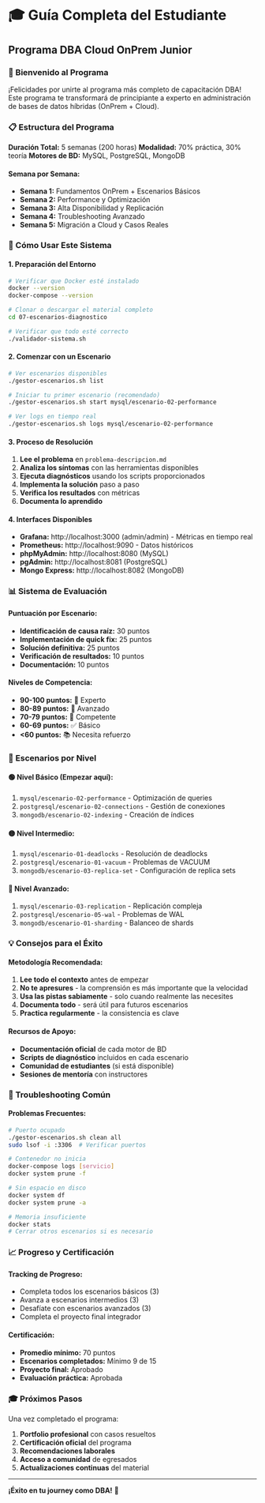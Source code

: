 # 🎓 Guía Completa del Estudiante
## Programa DBA Cloud OnPrem Junior

### 🎯 Bienvenido al Programa

¡Felicidades por unirte al programa más completo de capacitación DBA! Este programa te transformará de principiante a experto en administración de bases de datos híbridas (OnPrem + Cloud).

### 📋 Estructura del Programa

**Duración Total:** 5 semanas (200 horas)
**Modalidad:** 70% práctica, 30% teoría
**Motores de BD:** MySQL, PostgreSQL, MongoDB

#### Semana por Semana:
- **Semana 1:** Fundamentos OnPrem + Escenarios Básicos
- **Semana 2:** Performance y Optimización
- **Semana 3:** Alta Disponibilidad y Replicación
- **Semana 4:** Troubleshooting Avanzado
- **Semana 5:** Migración a Cloud y Casos Reales

### 🚀 Cómo Usar Este Sistema

#### 1. Preparación del Entorno
```bash
# Verificar que Docker esté instalado
docker --version
docker-compose --version

# Clonar o descargar el material completo
cd 07-escenarios-diagnostico

# Verificar que todo esté correcto
./validador-sistema.sh
```

#### 2. Comenzar con un Escenario
```bash
# Ver escenarios disponibles
./gestor-escenarios.sh list

# Iniciar tu primer escenario (recomendado)
./gestor-escenarios.sh start mysql/escenario-02-performance

# Ver logs en tiempo real
./gestor-escenarios.sh logs mysql/escenario-02-performance
```

#### 3. Proceso de Resolución
1. **Lee el problema** en `problema-descripcion.md`
2. **Analiza los síntomas** con las herramientas disponibles
3. **Ejecuta diagnósticos** usando los scripts proporcionados
4. **Implementa la solución** paso a paso
5. **Verifica los resultados** con métricas
6. **Documenta lo aprendido**

#### 4. Interfaces Disponibles
- **Grafana:** http://localhost:3000 (admin/admin) - Métricas en tiempo real
- **Prometheus:** http://localhost:9090 - Datos históricos
- **phpMyAdmin:** http://localhost:8080 (MySQL)
- **pgAdmin:** http://localhost:8081 (PostgreSQL)
- **Mongo Express:** http://localhost:8082 (MongoDB)

### 📊 Sistema de Evaluación

#### Puntuación por Escenario:
- **Identificación de causa raíz:** 30 puntos
- **Implementación de quick fix:** 25 puntos
- **Solución definitiva:** 25 puntos
- **Verificación de resultados:** 10 puntos
- **Documentación:** 10 puntos

#### Niveles de Competencia:
- **90-100 puntos:** 🥇 Experto
- **80-89 puntos:** 🥈 Avanzado
- **70-79 puntos:** 🥉 Competente
- **60-69 puntos:** ✅ Básico
- **<60 puntos:** 📚 Necesita refuerzo

### 🎯 Escenarios por Nivel

#### 🟢 Nivel Básico (Empezar aquí):
1. `mysql/escenario-02-performance` - Optimización de queries
2. `postgresql/escenario-02-connections` - Gestión de conexiones
3. `mongodb/escenario-02-indexing` - Creación de índices

#### 🟡 Nivel Intermedio:
1. `mysql/escenario-01-deadlocks` - Resolución de deadlocks
2. `postgresql/escenario-01-vacuum` - Problemas de VACUUM
3. `mongodb/escenario-03-replica-set` - Configuración de replica sets

#### 🔴 Nivel Avanzado:
1. `mysql/escenario-03-replication` - Replicación compleja
2. `postgresql/escenario-05-wal` - Problemas de WAL
3. `mongodb/escenario-01-sharding` - Balanceo de shards

### 💡 Consejos para el Éxito

#### Metodología Recomendada:
1. **Lee todo el contexto** antes de empezar
2. **No te apresures** - la comprensión es más importante que la velocidad
3. **Usa las pistas sabiamente** - solo cuando realmente las necesites
4. **Documenta todo** - será útil para futuros escenarios
5. **Practica regularmente** - la consistencia es clave

#### Recursos de Apoyo:
- **Documentación oficial** de cada motor de BD
- **Scripts de diagnóstico** incluidos en cada escenario
- **Comunidad de estudiantes** (si está disponible)
- **Sesiones de mentoría** con instructores

### 🔧 Troubleshooting Común

#### Problemas Frecuentes:
```bash
# Puerto ocupado
./gestor-escenarios.sh clean all
sudo lsof -i :3306  # Verificar puertos

# Contenedor no inicia
docker-compose logs [servicio]
docker system prune -f

# Sin espacio en disco
docker system df
docker system prune -a

# Memoria insuficiente
docker stats
# Cerrar otros escenarios si es necesario
```

### 📈 Progreso y Certificación

#### Tracking de Progreso:
- Completa todos los escenarios básicos (3)
- Avanza a escenarios intermedios (3)
- Desafíate con escenarios avanzados (3)
- Completa el proyecto final integrador

#### Certificación:
- **Promedio mínimo:** 70 puntos
- **Escenarios completados:** Mínimo 9 de 15
- **Proyecto final:** Aprobado
- **Evaluación práctica:** Aprobada

### 🎓 Próximos Pasos

Una vez completado el programa:
1. **Portfolio profesional** con casos resueltos
2. **Certificación oficial** del programa
3. **Recomendaciones laborales** 
4. **Acceso a comunidad** de egresados
5. **Actualizaciones continuas** del material

---

**¡Éxito en tu journey como DBA!** 🚀
